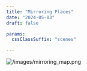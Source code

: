 ```yaml
---
title: "Mirroring Places"
date: "2024-05-03"
draft: false

params:
  cssClassSuffix: "scenes"

---
```


![/images/mirroring_map.png](/images/mirroring_map.png)

